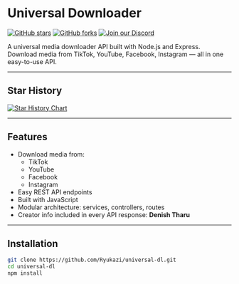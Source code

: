 # Universal Downloader

[![GitHub stars](https://img.shields.io/github/stars/ddenesh072/universal-dl?style=social)](https://github.com/Ryukazi/universal-dl/stargazers)
[![GitHub forks](https://img.shields.io/github/forks/ddenesh072/universal-dl?style=social)](https://github.com/Ryukazi/universal-dl/network/members)
[![Join our Discord](https://img.shields.io/badge/Discord-Join%20Server-5865F2?logo=discord&logoColor=white)](https://discord.gg/qG9cCvEtA3)

A universal media downloader API built with Node.js and Express.  
Download media from TikTok, YouTube, Facebook, Instagram — all in one easy-to-use API.

---

## Star History


[![Star History Chart](https://api.star-history.com/svg?repos=Ryukazi/universal-dl&type=date&legend=top-left)](https://www.star-history.com/#Ryukazi/universal-dl&type=date&legend=top-left)

---

## Features

- Download media from:
  - TikTok
  - YouTube
  - Facebook
  - Instagram
- Easy REST API endpoints
- Built with JavaScript
- Modular architecture: services, controllers, routes
- Creator info included in every API response: **Denish Tharu**

---

## Installation

```bash
git clone https://github.com/Ryukazi/universal-dl.git
cd universal-dl
npm install
